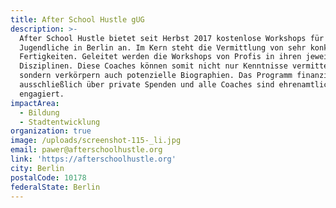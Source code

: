 ```yaml
---
title: After School Hustle gUG
description: >-
  After School Hustle bietet seit Herbst 2017 kostenlose Workshops für
  Jugendliche in Berlin an. Im Kern steht die Vermittlung von sehr konkreten
  Fertigkeiten. Geleitet werden die Workshops von Profis in ihren jeweiligen
  Disziplinen. Diese Coaches können somit nicht nur Kenntnisse vermitteln,
  sondern verkörpern auch potenzielle Biographien. Das Programm finanziert sich
  ausschließlich über private Spenden und alle Coaches sind ehrenamtlich
  engagiert. 
impactArea:
  - Bildung
  - Stadtentwicklung
organization: true
image: /uploads/screenshot-115-_li.jpg
email: pawer@afterschoolhustle.org
link: 'https://afterschoolhustle.org'
city: Berlin
postalCode: 10178
federalState: Berlin
---
```



